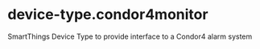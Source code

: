 device-type.condor4monitor
==========================

SmartThings Device Type to provide interface to a Condor4 alarm system
